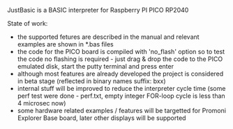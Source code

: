 JustBasic is a BASIC interpreter for Raspberry PI PICO RP2040

State of work:
- the supported fetures are described in the manual and relevant examples are shown in *.bas files
- the code for the PICO board is compiled with 'no_flash' option so to test the code no flashing is required - just drag & drop the code to the PICO emulated disk, start the putty terminal and press enter
- although most features are already developed the project is considered in beta stage (reflected in binary names suffix: bxx)
- internal stuff will be improved to reduce the interpreter cycle time (some perf test were done - perf.txt, empty integer FOR-loop cycle is less than 4 microsec now)
- some hardware related examples / features will be targetted for Promoni Explorer Base board, later other displays will be supported
